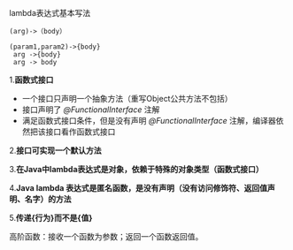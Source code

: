 lambda表达式基本写法
```
(arg)->（body）

(param1,param2)->{body}
 arg ->{body}
 arg -> body
```
1.**函数式接口**
* 一个接口只声明一个抽象方法（重写Object公共方法不包括）
* 接口声明了 _@FunctionalInterface_ 注解
* 满足函数式接口条件，但是没有声明 _@FunctionalInterface_ 注解，编译器依然把该接口看作函数式接口

2.**接口可实现一个默认方法**

3.**在Java中lambda表达式是对象，依赖于特殊的对象类型（函数式接口）**

4.**Java lambda 表达式是匿名函数，是没有声明（没有访问修饰符、返回值声明、名字）的方法**

5.**传递{行为}而不是{值}**

高阶函数：接收一个函数为参数；返回一个函数返回值。